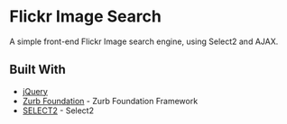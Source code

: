 # Flickr Image Search

A simple front-end Flickr Image search engine, using Select2 and AJAX.

## Built With

* [jQuery](https://api.jquery.com/)
* [Zurb Foundation](https://foundation.zurb.com/) - Zurb Foundation Framework
* [SELECT2](https://select2.org/) - Select2
